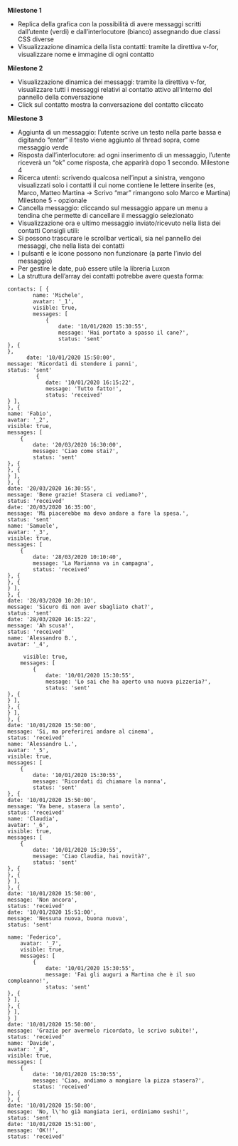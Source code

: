 **Milestone 1**
 - Replica della grafica con la possibilità di avere messaggi scritti dall’utente (verdi) e dall’interlocutore (bianco) assegnando due classi CSS diverse
 - Visualizzazione dinamica della lista contatti: tramite la direttiva v-for, visualizzare nome e immagine di ogni contatto

**Milestone 2**
 - Visualizzazione dinamica dei messaggi: tramite la direttiva v-for, visualizzare tutti i messaggi relativi al contatto attivo all’interno del pannello della conversazione
 - Click sul contatto mostra la conversazione del contatto cliccato

**Milestone 3**
 - Aggiunta di un messaggio: l’utente scrive un testo nella parte bassa e digitando
“enter” il testo viene aggiunto al thread sopra, come messaggio verde
 - Risposta dall’interlocutore: ad ogni inserimento di un messaggio, l’utente riceverà
un “ok” come risposta, che apparirà dopo 1 secondo.
Milestone 4
 - Ricerca utenti: scrivendo qualcosa nell’input a sinistra, vengono visualizzati solo i contatti il cui nome contiene le lettere inserite (es, Marco, Matteo Martina -> Scrivo “mar” rimangono solo Marco e Martina)
Milestone 5 - opzionale
 - Cancella messaggio: cliccando sul messaggio appare un menu a tendina che permette di cancellare il messaggio selezionato
 - Visualizzazione ora e ultimo messaggio inviato/ricevuto nella lista dei contatti
Consigli utili:
 - Si possono trascurare le scrollbar verticali, sia nel pannello dei messaggi, che nella lista dei contatti
 - I pulsanti e le icone possono non funzionare (a parte l’invio del messaggio)
 - Per gestire le date, può essere utile la libreria Luxon
 - La struttura dell’array dei contatti potrebbe avere questa forma:
```
contacts: [ {
        name: 'Michele',
        avatar: '_1',
        visible: true,
        messages: [
            {
                date: '10/01/2020 15:30:55',
                message: 'Hai portato a spasso il cane?',
                status: 'sent'
}, {
},
      date: '10/01/2020 15:50:00',
message: 'Ricordati di stendere i panni',
status: 'sent'
         {
            date: '10/01/2020 16:15:22',
            message: 'Tutto fatto!',
            status: 'received'
} ],
}, {
name: 'Fabio',
avatar: '_2',
visible: true,
messages: [
    {
        date: '20/03/2020 16:30:00',
        message: 'Ciao come stai?',
        status: 'sent'
}, {
}, {
} ],
}, {
date: '20/03/2020 16:30:55',
message: 'Bene grazie! Stasera ci vediamo?',
status: 'received'
date: '20/03/2020 16:35:00',
message: 'Mi piacerebbe ma devo andare a fare la spesa.',
status: 'sent'
name: 'Samuele',
avatar: '_3',
visible: true,
messages: [
    {
        date: '28/03/2020 10:10:40',
        message: 'La Marianna va in campagna',
        status: 'received'
}, {
}, {
} ],
}, {
date: '28/03/2020 10:20:10',
message: 'Sicuro di non aver sbagliato chat?',
status: 'sent'
date: '28/03/2020 16:15:22',
message: 'Ah scusa!',
status: 'received'
name: 'Alessandro B.',
avatar: '_4',

     visible: true,
    messages: [
        {
            date: '10/01/2020 15:30:55',
            message: 'Lo sai che ha aperto una nuova pizzeria?',
            status: 'sent'
}, {
} ],
}, {
} ],
}, {
date: '10/01/2020 15:50:00',
message: 'Si, ma preferirei andare al cinema',
status: 'received'
name: 'Alessandro L.',
avatar: '_5',
visible: true,
messages: [
    {
        date: '10/01/2020 15:30:55',
        message: 'Ricordati di chiamare la nonna',
        status: 'sent'
}, {
date: '10/01/2020 15:50:00',
message: 'Va bene, stasera la sento',
status: 'received'
name: 'Claudia',
avatar: '_6',
visible: true,
messages: [
    {
        date: '10/01/2020 15:30:55',
        message: 'Ciao Claudia, hai novità?',
        status: 'sent'
}, {
}, {
} ],
}, {
date: '10/01/2020 15:50:00',
message: 'Non ancora',
status: 'received'
date: '10/01/2020 15:51:00',
message: 'Nessuna nuova, buona nuova',
status: 'sent'

name: 'Federico',
    avatar: '_7',
    visible: true,
    messages: [
        {
            date: '10/01/2020 15:30:55',
            message: 'Fai gli auguri a Martina che è il suo compleanno!',
            status: 'sent'
}, {
} ],
}, {
} ],
} ]
date: '10/01/2020 15:50:00',
message: 'Grazie per avermelo ricordato, le scrivo subito!',
status: 'received'
name: 'Davide',
avatar: '_8',
visible: true,
messages: [
    {
        date: '10/01/2020 15:30:55',
        message: 'Ciao, andiamo a mangiare la pizza stasera?',
        status: 'received'
}, {
}, {
date: '10/01/2020 15:50:00',
message: 'No, l\'ho già mangiata ieri, ordiniamo sushi!',
status: 'sent'
date: '10/01/2020 15:51:00',
message: 'OK!!',
status: 'received'
```